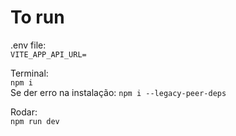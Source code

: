 # To run

.env file: </br>
`VITE_APP_API_URL=`

Terminal: </br>
`npm i` </br>
Se der erro na instalação: `npm i --legacy-peer-deps`

Rodar: </br>
`npm run dev`
